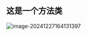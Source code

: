 ## 这是一个方法类

![image-20241227164131397](C:\Users\ZPN\AppData\Roaming\Typora\typora-user-images\image-20241227164131397.png)
